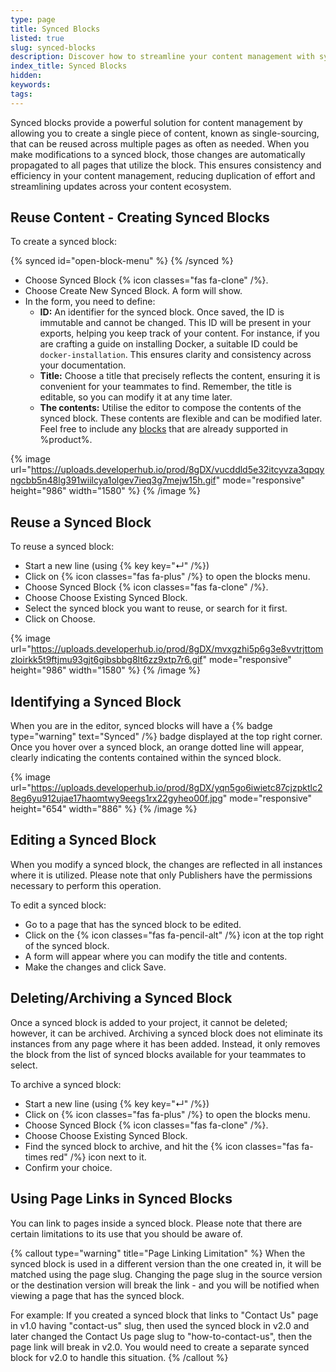 ```yaml
---
type: page
title: Synced Blocks
listed: true
slug: synced-blocks
description: Discover how to streamline your content management with synced blocks. Learn to create, reuse, edit, and archive these blocks for consistent messaging across pages. Enhance efficiency by ensuring changes reflect everywhere instantly. Perfect for teams looking to save time!
index_title: Synced Blocks
hidden: 
keywords: 
tags: 
---
```


Synced blocks provide a powerful solution for content management by allowing you to create a single piece of content, known as single-sourcing, that can be reused across multiple pages as often as needed. When you make modifications to a synced block, those changes are automatically propagated to all pages that utilize the block. This ensures consistency and efficiency in your content management, reducing duplication of effort and streamlining updates across your content ecosystem.

## Reuse Content - Creating Synced Blocks

To create a synced block:

{% synced id="open-block-menu" %}
{% /synced %}

- Choose Synced Block {% icon classes="fas fa-clone" /%}.
- Choose Create New Synced Block. A form will show.
- In the form, you need to define:
    - **ID:** An identifier for the synced block. Once saved, the ID is immutable and cannot be changed. This ID will be present in your exports, helping you keep track of your content. For instance, if you are crafting a guide on installing Docker, a suitable ID could be `docker-installation`. This ensures clarity and consistency across your documentation.
    - **Title:** Choose a title that precisely reflects the content, ensuring it is convenient for your teammates to find. Remember, the title is editable, so you can modify it at any time later.
    - **The contents:** Utilise the editor to compose the contents of the synced block. These contents are flexible and can be modified later. Feel free to include any [blocks](/support-center/blocks) that are already supported in %product%.

{% image url="https://uploads.developerhub.io/prod/8gDX/vucddld5e32itcyvza3qpqyngcbb5n48lg391wiilcya1olgev7ieq3g7mejw15h.gif" mode="responsive" height="986" width="1580" %}
{% /image %}

## Reuse a Synced Block

To reuse a synced block:

- Start a new line (using {% key key="↵" /%})
- Click on {% icon classes="fas fa-plus" /%} to open the blocks menu.
- Choose Synced Block {% icon classes="fas fa-clone" /%}.
- Choose Choose Existing Synced Block.
- Select the synced block you want to reuse, or search for it first.
- Click on Choose.

{% image url="https://uploads.developerhub.io/prod/8gDX/mvxgzhi5p6g3e8vvtrjttomzloirkk5t9ftjmu93gjt6gibsbbg8lt6zz9xtp7r6.gif" mode="responsive" height="986" width="1580" %}
{% /image %}

## Identifying a Synced Block

When you are in the editor, synced blocks will have a {% badge type="warning" text="Synced" /%} badge displayed at the top right corner. Once you hover over a synced block, an orange dotted line will appear, clearly indicating the contents contained within the synced block.

{% image url="https://uploads.developerhub.io/prod/8gDX/yqn5go6iwietc87cjzpktlc28eg6yu912ujae17haomtwy9eegs1rx22gyheo00f.jpg" mode="responsive" height="654" width="886" %}
{% /image %}

## Editing a Synced Block

When you modify a synced block, the changes are reflected in all instances where it is utilized. Please note that only Publishers have the permissions necessary to perform this operation.

To edit a synced block:

- Go to a page that has the synced block to be edited.
- Click on the {% icon classes="fas fa-pencil-alt" /%} icon at the top right of the synced block.
- A form will appear where you can modify the title and contents.
- Make the changes and click Save.

## Deleting/Archiving a Synced Block

Once a synced block is added to your project, it cannot be deleted; however, it can be archived. Archiving a synced block does not eliminate its instances from any page where it has been added. Instead, it only removes the block from the list of synced blocks available for your teammates to select.

To archive a synced block:

- Start a new line (using {% key key="↵" /%})
- Click on {% icon classes="fas fa-plus" /%} to open the blocks menu.
- Choose Synced Block {% icon classes="fas fa-clone" /%}.
- Choose Choose Existing Synced Block.
- Find the synced block to archive, and hit the {% icon classes="fas fa-times red" /%} icon next to it.
- Confirm your choice.

## Using Page Links in Synced Blocks

You can link to pages inside a synced block. Please note that there are certain limitations to its use that you should be aware of.

{% callout type="warning" title="Page Linking Limitation" %}
When the synced block is used in a different version than the one created in, it will be matched using the page slug. Changing the page slug in the source version or the destination version will break the link - and you will be notified when viewing a page that has the synced block.

For example: If you created a synced block that links to "Contact Us" page in v1.0 having "contact-us" slug, then used the synced block in v2.0 and later changed the Contact Us page slug to "how-to-contact-us", then the page link will break in v2.0. You would need to create a separate synced block for v2.0 to handle this situation.
{% /callout %}